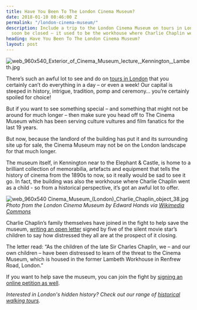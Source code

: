 ```yaml
---
title: Have You Been To The London Cinema Museum?
date: 2018-01-10 08:46:00 Z
permalink: "/london-cinema-museum/"
description: Include a trip to the London Cinema Museum on tours in London. It might
  soon be closed – it used to be the workhouse where Charlie Chaplin went as a child!
heading: Have You Been To The London Cinema Museum?
layout: post
---
```


![web_960x540_Exterior_of_Cinema_Museum_lecture,_Kennington,_Lambeth.jpg](/uploads/web_960x540_Exterior_of_Cinema_Museum_lecture,_Kennington,_Lambeth.jpg)

There’s such an awful lot to see and do on [tours in London](https://www.insider-london.co.uk/tours/historical-walking-tours/) that you certainly can’t do everything in a day – or even a week! Our capital is steeped in history, intrigue, tradition, pomp and ceremony… you’re certainly spoiled for choice!

But if you want to see something special – and something that might not be around for much longer – then make sure you head off to The Cinema Museum which has been serving culture vultures and film fanatics for the last 19 years.

But now, because the landlord of the building has put it and its surrounding site up for sale, the Cinema Museum may not be on the London landscape for that much longer.

The museum itself, in Kennington near to the Elephant & Castle, is home to a brilliant collection of memorabilia, artefacts and equipment that tells the history of cinema from the 1890s to now, so it really would be sad to see it go. In fact, the building was also the workhouse where Charlie Chaplin went as a child - so from a historical perspective, it’s got an awful lot to offer.

![web_960x540 Cinema_Museum_(London)_Charlie_Chaplin_object_38.jpg](/uploads/web_960x540%20Cinema_Museum_(London)_Charlie_Chaplin_object_38.jpg)
*Photo from the London Cinema Museum by Edward Hands via [Wikimedia Commons](https://commons.wikimedia.org/wiki/File:Cinema_Museum_(London)_Charlie_Chaplin_object_38.JPG)*

Charlie Chaplin’s family themselves have joined in the fight to help save the museum, [writing an open letter](https://twitter.com/CinemaMuseum/status/940267426209587207/photo/1?ref_src=twsrc%5Etfw&ref_url=http%3A%2F%2Fwww.bbc.co.uk%2Fnews%2Fentertainment-arts-42316670) signed by five of the silent movie star’s children to say how distressed they all are at the prospect of it closing.

The letter read: “As the children of the late Sir Charles Chaplin, we – and our own children – have been distressed to learn of the threat to the Cinema Museum, which is housed in the former Lambeth Workhouse in Renfrew Road, London.”

If you want to help save the museum, you can join the fight by [signing an online petition as well](http://www.cinemamuseum.org.uk/2017/petition-to-save-the-cinema-museum/).

*Interested in London's hidden history? Check out our range of [historical walking tours](https://www.insider-london.co.uk/tours/historical-walking-tours/).*